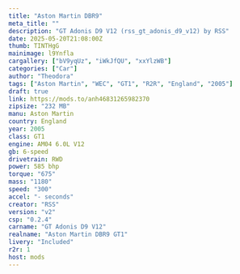 ```yaml
---
title: "Aston Martin DBR9"
meta_title: ""
description: "GT Adonis D9 V12 (rss_gt_adonis_d9_v12) by RSS"
date: 2025-05-20T21:08:00Z
thumb: TINTHgG
mainimage: l9Ynfla
cargallery: ["bV9yqUz", "iWkJfQU", "xxYlzWB"]
categories: ["Car"]
author: "Theodora"
tags: ["Aston Martin", "WEC", "GT1", "R2R", "England", "2005"]
draft: true
link: https://mods.to/anh46831265982370
zipsize: "232 MB"
manu: Aston Martin
country: England
year: 2005
class: GT1
engine: AM04 6.0L V12
gb: 6-speed
drivetrain: RWD
power: 585 bhp 
torque: "675"
mass: "1180"
speed: "300"
accel: "- seconds"
creator: "RSS"
version: "v2"
csp: "0.2.4"
carname: "GT Adonis D9 V12"
realname: "Aston Martin DBR9 GT1"
livery: "Included"
r2r: 1
host: mods
---
```

